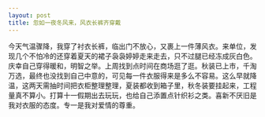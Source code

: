 ```yaml
---
layout: post
title: 忽如一夜冬风来，风衣长裤齐穿戴
---
```




今天气温骤降，我穿了衬衣长裤，临出门不放心，又裹上一件薄风衣。来单位，发现几个不怕冷的还穿着夏天的裙子袅袅婷婷走来走去，只不过腿已经冻成灰白色。庆幸自己穿得暖和，明智之举。上周找到点时间在商场逛了逛。秋装已上市，千淘万选，最终也没找到自己中意的，可见每一件衣服得来是多么不容易。这么早就降温，这两天需抽时间把衣柜整理整理，夏装都收到箱子里，秋冬装要挂起来，工程量真不算小。打算十一假期出去玩玩，也给自己添置点针织衫之类。喜新不厌旧是我对衣服的态度。专一是我对爱情的尊重。

